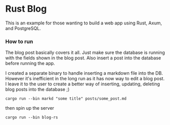 # Rust Blog

This is an example for those wanting to build a web app using Rust, Axum, and PostgreSQL. 

### How to run

The blog post basically covers it all. Just make sure the database is running with the fields shown in the blog post. Also insert a post into the database before running the app. 

I created a separate binary to handle inserting a markdown file into the DB. However it's inefficient in the long run as it has now way to edit a blog post. I leave it to the user to create a better way of inserting, updating, deleting blog posts into the database ;)


```
cargo run --bin markd "some title" posts/some_post.md
```

then spin up the server

```
cargo run --bin blog-rs
```
